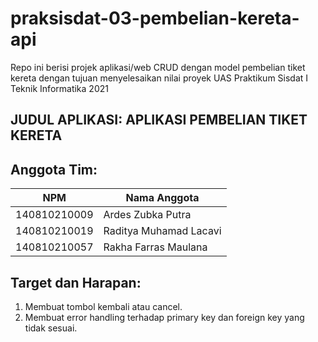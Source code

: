 # praksisdat-03-pembelian-kereta-api
Repo ini berisi projek aplikasi/web CRUD dengan model pembelian tiket kereta dengan tujuan menyelesaikan nilai proyek UAS Praktikum Sisdat I Teknik Informatika 2021

## JUDUL APLIKASI: APLIKASI PEMBELIAN TIKET KERETA

## Anggota Tim:
| NPM           | Nama Anggota            |
| ------------- | ----------------------- |
| 140810210009  | Ardes Zubka Putra       |
| 140810210019  | Raditya Muhamad Lacavi  |
| 140810210057  | Rakha Farras Maulana    |

## Target dan Harapan:
1. Membuat tombol kembali atau cancel.
2. Membuat error handling terhadap primary key dan foreign key yang tidak sesuai.
